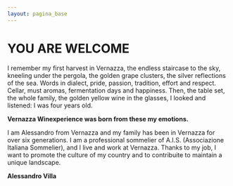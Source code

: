 ```yaml
---
layout: pagina_base
---
```

YOU ARE WELCOME
===============
I remember my first harvest in Vernazza, the endless staircase to the sky, kneeling under the pergola, the golden grape clusters, the silver reflections of the sea. Words in dialect,  pride, passion, tradition, effort and respect. Cellar, must aromas, fermentation days and happiness. Then, the table set, the whole family, the golden yellow wine in the glasses, I looked and listened: I was four years old.

**Vernazza Winexperience was born from these my emotions.**

I am Alessandro from Vernazza and my family has been in Vernazza for over six generations. I am a professional sommelier of A.I.S. (Associazione Italiana Sommelier),  and I live and work at Vernazza.
Thanks to my job, I want to promote the culture of my country and  to contribuite to maintain a unique landscape.

**Alessandro Villa**